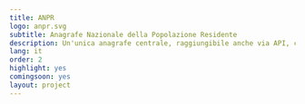 ```yaml
---
title: ANPR
logo: anpr.svg
subtitle: Anagrafe Nazionale della Popolazione Residente
description: Un'unica anagrafe centrale, raggiungibile anche via API, che mantiene le informazioni aggiornate su residenza, stato di famiglia, e molto altro.
lang: it
order: 2
highlight: yes
comingsoon: yes
layout: project
---
```

